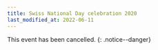 ```yaml
---
title: Swiss National Day celebration 2020
last_modified_at: 2022-06-11
---
```


This event has been cancelled.
{: .notice--danger}
